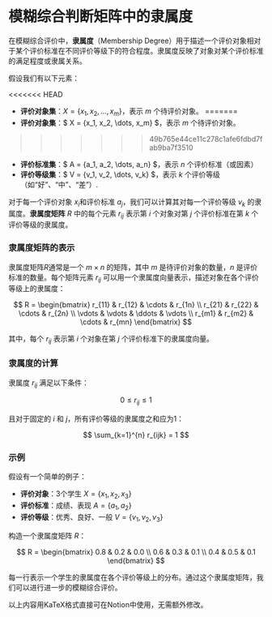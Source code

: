 # 模糊综合判断矩阵中的隶属度

在模糊综合评价中，**隶属度**（Membership Degree）用于描述一个评价对象相对于某个评价标准在不同评价等级下的符合程度。隶属度反映了对象对某个评价标准的满足程度或隶属关系。

假设我们有以下元素：

<<<<<<< HEAD
- **评价对象集**：$X = \{x_1, x_2, \ldots, x_m\}$，表示 $m$ 个待评价对象。
=======
- **评价对象集**：$ X = \{x_1, x_2, \dots, x_m\} $，表示 $m$ 个待评价对象。
>>>>>>> 49b765e44ce11c278c1afe6fdbd7fab9ba7f3510
- **评价标准集**：$ A = \{a_1, a_2, \dots, a_n\} $，表示 $n$ 个评价标准（或因素）
- **评价等级集**：$ V = \{v_1, v_2, \dots, v_k\} $，表示 $k$ 个评价等级（如“好”、“中”、“差”）.

对于每一个评价对象 $x_i$和评价标准 $a_j$，我们可以计算其对每一个评价等级 $v_k$ 的隶属度。**隶属度矩阵** $R$ 中的每个元素 $r_{ij}$ 表示第 $i$ 个对象对第 $j$ 个评价标准在第 $k$ 个评价等级的隶属度。

### 隶属度矩阵的表示

隶属度矩阵$R$通常是一个 $m \times n$ 的矩阵，其中 $m$ 是待评价对象的数量，$n$ 是评价标准的数量。每个矩阵元素 $r_{ij}$ 可以用一个隶属度向量表示，描述对象在各个评价等级上的隶属度：

$$
R = \begin{bmatrix}
r_{11} & r_{12} & \cdots & r_{1n} \\
r_{21} & r_{22} & \cdots & r_{2n} \\
\vdots & \vdots & \ddots & \vdots \\
r_{m1} & r_{m2} & \cdots & r_{mn}
\end{bmatrix}
$$

其中，每个 $r_{ij}$ 表示第 $i$ 个对象在第 $j$ 个评价标准下的隶属度向量。

### 隶属度的计算

隶属度 $r_{ij}$ 满足以下条件：

$$
0 \leq r_{ij} \leq 1
$$

且对于固定的 $i$ 和 $j$，所有评价等级的隶属度之和应为1：

$$
\sum_{k=1}^{n} r_{ijk} = 1
$$

### 示例

假设有一个简单的例子：

- **评价对象**：3个学生 $X = \{x_1, x_2, x_3\}$
- **评价标准**：成绩、表现 $A = \{a_1, a_2\}$
- **评价等级**：优秀、良好、一般 $V = \{v_1, v_2, v_3\}$

构造一个隶属度矩阵 $R$：

$$
R = \begin{bmatrix}
0.8 & 0.2 & 0.0 \\
0.6 & 0.3 & 0.1 \\
0.4 & 0.5 & 0.1
\end{bmatrix}
$$

每一行表示一个学生的隶属度在各个评价等级上的分布。通过这个隶属度矩阵，我们可以进行进一步的模糊综合评价。

以上内容用KaTeX格式直接可在Notion中使用，无需额外修改。
